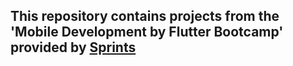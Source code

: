 ## This repository contains projects from the 'Mobile Development by Flutter Bootcamp' provided by [Sprints](https://sprints.ai/)